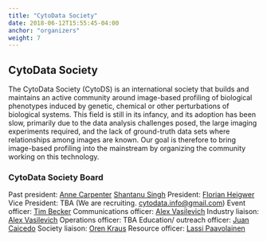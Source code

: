 ```yaml
---
title: "CytoData Society"
date: 2018-06-12T15:55:45-04:00
anchor: "organizers"
weight: 7
---
```


##   CytoData Society

The CytoData Society (CytoDS) is an international society that builds and maintains an active community around image-based profiling of biological phenotypes induced by genetic, chemical or other perturbations of biological systems. This field is still in its infancy, and its adoption has been slow, primarily due to the data analysis challenges posed, the large imaging experiments required, and the lack of ground-truth data sets where relationships among images are known. Our goal is therefore to bring image-based profiling into the mainstream by organizing the community working on this technology.

### CytoData Society Board

Past president: [Anne Carpenter](https://twitter.com/DrAnneCarpenter) [Shantanu Singh](https://twitter.com/snhantau)
President: [Florian Heigwer](https://twitter.com/FlorianHeigwer)
Vice President: TBA (We are recruiting. <cytodata.info@gmail.com>)
Event officer: [Tim Becker](https://twitter.com/cells2numbers)
Communications officer: [Alex Vasilevich](https://www.linkedin.com/in/aliakseivasilevich/)
Industry liaison: [Alex Vasilevich](https://www.linkedin.com/in/aliakseivasilevich/)
Operations officer: TBA
Education/ outreach officer: [Juan Caicedo](https://twitter.com/jccaicedo)
Society liaison: [Oren Kraus](https://twitter.com/orenkraus)
Resource officer: [Lassi Paavolainen](https://twitter.com/Lastu21)